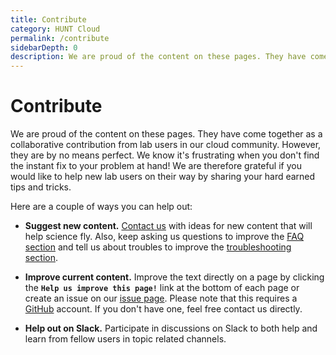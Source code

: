 ```yaml
---
title: Contribute
category: HUNT Cloud
permalink: /contribute
sidebarDepth: 0
description: We are proud of the content on these pages. They have come together as a collaborative contribution from lab users in our cloud community. We are grateful if you would like to help new lab users on their way by sharing your hard earned tips and tricks.
---
```


# Contribute

We are proud of the content on these pages. They have come together as a collaborative contribution from lab users in our cloud community. However, they are by no means perfect. We know it's frustrating when you don't find the instant fix to your problem at hand! We are therefore grateful if you would like to help new lab users on their way by sharing your hard earned tips and tricks.

Here are a couple of ways you can help out:

- **Suggest new content.** [Contact us](/contact) with ideas for new content that will help science fly. Also, keep asking us questions to improve the [FAQ section](/faq/) and tell us about troubles to improve the [troubleshooting section](/troubleshooting/).

- **Improve current content.** Improve the text directly on a page by clicking the **`Help us improve this page!`** link at the bottom of each page or create an issue on our [issue page](https://github.com/huntdatacenter/docs/issues). Please note that this requires a [GitHub](https://github.com) account. If you don't have one, feel free contact us directly.

- **Help out on Slack.** Participate in discussions on Slack to both help and learn from fellow users in topic related channels.
